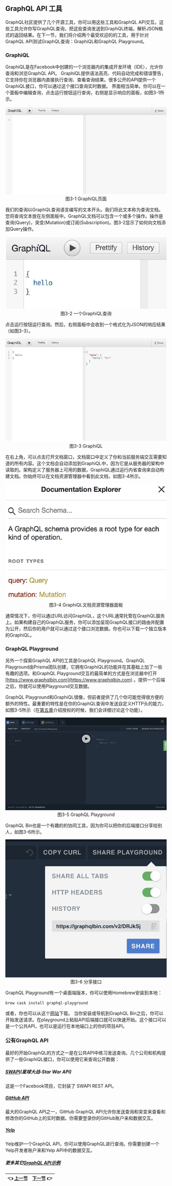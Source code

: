 ## GraphQL API 工具

GraphQL社区提供了几个开源工具，你可以用这些工具和GraphQL API交互。这些工具允许你写GraphQL查询，把这些查询发送到GraphQL终端，解析JSON格式的返回结果。在下一节，我们将介绍两个最受欢迎的的工具，用于针对GraphQL API测试GraphQL查询：GraphiQL和GraphQL Playground。 

### GraphiQL
GraphiQL是在Facebook中创建的一个浏览器内的集成开发环境（IDE），允许你查询和浏览GraphQL API。 
GraphiQL提供语法高亮、代码自动完成和错误警告，它支持你在浏览器内直接执行查询、查看查询结果。很多公开的API提供一个GraphiQL接口，你可以通过这个接口查询实时数据。
界面相当简单。你可以在一个面板中编辑查询，点击运行按钮运行查询，右侧是显示响应的面板，如图3-1所示。

<p align="center">
  <img src="Image/3-1.png"><br>
  图3-1 GraphiQL页面<br>
</p>

我们的查询以GraphQL查询语言编写的文本开头。我们将此文本称为查询文档。您将查询文本放在左侧面板中。GraphQL文档可以包含一个或多个操作。操作是查询(Query)，突变(Mutation)或订阅(Subscription)。图3-2显示了如何向文档添加Query操作。

<p align="center">
  <img src="Image/3-2.png"><br>
  图3-2 一个GraphiQL查询<br>
</p>

点击运行按钮运行查询。然后，右侧面板中会收到一个格式化为JSON的响应结果（如图3-3）。

<p align="center">
  <img src="Image/3-3.png"><br>
  图3-3 GraphiQL<br>
</p>

在右上角，可以点击打开文档窗口，文档窗口中定义了你和当前服务端交互需要知道的所有内容。这个文档会自动添加到GraphiQL中，因为它是从服务器的架构中读取的。架构定义了服务器上可用的数据，GraphiQL通过运行内省查询来自动构建文档。你始终可以在文档资源管理器中看到此文档，如图3-4所示。

<p align="center">
  <img src="Image/3-4.png"><br>
  图3-4 GraphiQL文档资源管理器面板<br>
</p>

通常情况下，你可以通过URL访问GraphiQL，这个URL通常托管在GraphQL服务上。如果构建自己的GraphQL服务，你可以添加呈现GraphQL接口的路由并配置为公开，然后你的用户就可以通过这个接口浏览数据。你也可以下载一个独立版本的GraphiQL。

### GraphQL Playground
另外一个探索GraphQL API的工具是GraphQL Playground。GraphQL Playground由Prisma团队创建，它拥有GraphiQL的功能并在其基础上加了一些有趣的选项。和GraphQL Playground交互的最简单的方式是在浏览器中打开 [https://www.graphqlbin.com](https://www.graphqlbin.com) 。提供一个后端之后，你就可以使用Playground交互数据。 

GraphQL Playground和GraphiQL很像，但前者提供了几个你可能觉得很方便的额外的特性。最重要的特性是在你的GraphQL查询中发送自定义HTTP头的能力，如图3-5所示（在[第五章](ch05_00.md)介绍授权的时候，我们会详细讨论这个功能）。 

<p align="center">
  <img src="Image/3-5.png"><br>
  图3-5 GraphQL Playground<br>
</p>

GraphQL Bin也是一个有趣的的协同工具，因为你可以把你的后端接口分享给别人，如图3-6所示。 

<p align="center">
  <img src="Image/3-6.png"><br>
  图3-6 分享接口<br>
</p>

GraphQL Playground有一个桌面端版本，你可以使用Homebrew安装到本地：

```
brew cask install graphql-playground
```

或者，你也可以从这个[网站](http://bit.ly/graphql-pg-releases)下载。 
当你安装或导航到GraphQL Bin之后，你可以开始发送请求。在playground上粘贴API后端接口就可以快速开始。这个接口可以是一个公共API，也可以是运行在本地端口上的你的项目API。 

### 公有GraphQL API
最好的开始GraphQL的方式之一是在公共API中练习发送查询。几个公司和机构提供了一些GraphiQL接口，你可以使用它来查询公开数据：

##### [SWAPI](http://graphql.org/swapi-graphql)(星球大战-Star War API)
这是一个Facebook项目，它封装了 SWAPI REST API。

##### [GitHub API](https://developer.github.com/v4/explorer/)
最大的GraphQL API之一，GitHub GraphQL API允许你发送查询和突变来查看和修改你的GitHub上的实时数据。你需要登录你的GitHub账户来和数据交互。 

##### [Yelp](https://www.yelp.com/developers/graphiql)
Yelp维护一个GraphQL API，你可以使用GraphQL进行查询。你需要创建一个Yelp开发者账户来和Yelp API中的数据交互。 

##### 更多其它[GraphQL API示例](https://github.com/APIs-guru/graphql-apis)

| :point_left: [上一节](/ch03_00.md) | [下一节](/ch03_02.md) :point_right: |
| - | - |
